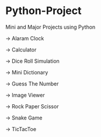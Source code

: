 # Python-Project
Mini and Major Projects using Python

-> Alaram Clock

-> Calculator

-> Dice Roll Simulation

-> Mini Dictionary

-> Guess The Number

-> Image Viewer

-> Rock Paper Scissor

-> Snake Game

-> TicTacToe

